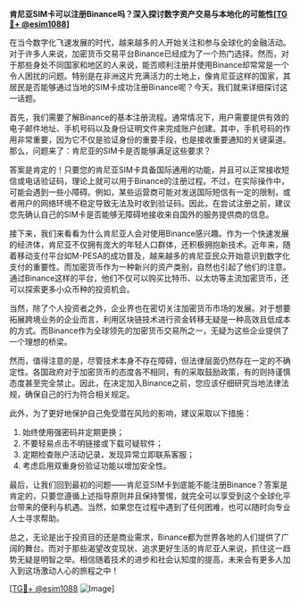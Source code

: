 **肯尼亚SIM卡可以注册Binance吗？深入探讨数字资产交易与本地化的可能性[[TG💪+ @esim1088](https://t.me/s/esim1088)]**

在当今数字化飞速发展的时代，越来越多的人开始关注和参与全球化的金融活动。对于许多人来说，加密货币交易平台Binance已经成为了一个热门选择。然而，对于那些身处不同国家和地区的人来说，能否顺利注册并使用Binance却常常是一个令人困扰的问题。特别是在非洲这片充满活力的土地上，像肯尼亚这样的国家，其居民是否能够通过当地的SIM卡成功注册Binance呢？今天，我们就来详细探讨这一话题。

首先，我们需要了解Binance的基本注册流程。通常情况下，用户需要提供有效的电子邮件地址、手机号码以及身份证明文件来完成账户创建。其中，手机号码的作用非常重要，因为它不仅是验证身份的重要手段，也是接收重要通知的关键渠道。那么，问题来了：肯尼亚的SIM卡是否能够满足这些要求？

答案是肯定的！只要您的肯尼亚SIM卡具备国际通用的功能，并且可以正常接收短信或电话验证码，理论上就可以用于Binance的注册过程。不过，在实际操作中，可能会遇到一些小障碍。例如，某些运营商可能对发送国际短信有一定的限制，或者用户的网络环境不稳定导致无法及时收到验证码。因此，在尝试注册之前，建议您先确认自己的SIM卡是否能够无障碍地接收来自国外的服务提供商的信息。

接下来，我们来看看为什么肯尼亚人会对使用Binance感兴趣。作为一个快速发展的经济体，肯尼亚不仅拥有庞大的年轻人口群体，还积极拥抱新技术。近年来，随着移动支付平台如M-PESA的成功普及，越来越多的肯尼亚民众开始意识到数字化支付的重要性。而加密货币作为一种新兴的资产类别，自然也引起了他们的注意。通过Binance这样的平台，他们不仅可以购买比特币、以太坊等主流加密货币，还可以探索更多小众币种的投资机会。

当然，除了个人投资者之外，企业界也在密切关注加密货币市场的发展。对于想要拓展跨境业务的企业而言，利用区块链技术进行资金转移无疑是一种高效且低成本的方式。而Binance作为全球领先的加密货币交易所之一，无疑为这些企业提供了一个理想的桥梁。

然而，值得注意的是，尽管技术本身不存在障碍，但法律层面仍然存在一定的不确定性。各国政府对于加密货币的态度各不相同，有的采取鼓励政策，有的则持谨慎态度甚至完全禁止。因此，在决定加入Binance之前，您应该仔细研究当地法律法规，确保自己的行为符合相关规定。

此外，为了更好地保护自己免受潜在风险的影响，建议采取以下措施：
1. 始终使用强密码并定期更换；
2. 不要轻易点击不明链接或下载可疑软件；
3. 定期检查账户活动记录，发现异常立即联系客服；
4. 考虑启用双重身份验证功能以增加安全性。

最后，让我们回到最初的问题——肯尼亚SIM卡到底能不能注册Binance？答案是肯定的，只要您遵循上述指导原则并且保持警惕，就完全可以享受到这个全球化平台带来的便利与机遇。当然，如果您在过程中遇到了任何困难，也可以随时向专业人士寻求帮助。

总之，无论是出于投资目的还是商业需求，Binance都为世界各地的人们提供了广阔的舞台。而对于那些渴望改变现状、追求更好生活的肯尼亚人来说，抓住这一趋势无疑是明智之举。相信随着技术的进步和社会认知度的提高，未来会有更多人加入到这场激动人心的旅程之中！

[[TG💪+ @esim1088](https://t.me/s/esim1088) ![Image](https://i.postimg.cc/4NQfJmqS/Snipaste-2025-05-13-00-14-12.png)]